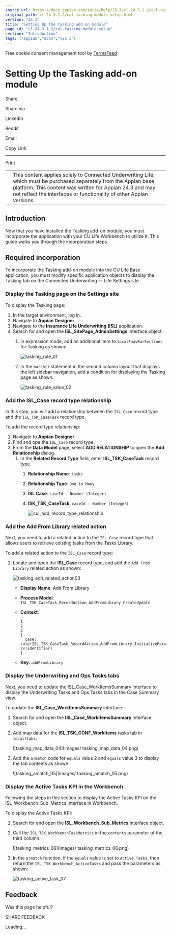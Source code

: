 ```yaml
---
source_url: https://docs.appian.com/suite/help/25.3/cl-24.3.1.2/cul-tasking-module-setup.html
original_path: cl-24.3.1.2/cul-tasking-module-setup.html
version: "25.3"
title: "Setting Up the Tasking add-on module"
page_id: "cl-24.3.1.2/cul-tasking-module-setup"
section: "Introduction"
tags: ["appian","docs","v25.3"]
---
```



Free cookie consent management tool by [TermsFeed](https://www.termsfeed.com/)

# Setting Up the Tasking add-on module

Share

Share via

LinkedIn

Reddit

Email

Copy Link

* * *

Print

<table><tbody><tr><td><i class="fa fa-check-square-o" aria-hidden="true"></i></td><td>This content applies solely to Connected Underwriting Life, which must be purchased separately from the Appian base platform. This content was written for Appian 24.3 and may not reflect the interfaces or functionality of other Appian versions.</td></tr></tbody></table>

## Introduction

Now that you have installed the Tasking add-on module, you must incorporate the application with your CU Life Workbench to utilize it. This guide walks you through the incorporation steps.

## Required incorporation

To incorporate the Tasking add-on module into the CU Life Base application, you must modify specific application objects to display the Tasking tab on the Connected Underwriting — Life Settings site.

### Display the Tasking page on the Settings site

To display the Tasking page:

1.  In the target environment, log in.
2.  Navigate to **Appian Designer**.
3.  Navigate to the **Insurance Life Underwriting (ISL)** application.
4.  Search for and open the **ISL\_SitePage\_AdminSettings** interface object.
    1.  In expression mode, add an additional item to `local!navBarSections` for Tasking as shown:

        ![tasking_rule_01](images/tasking_rule_01.png)

    2.  In the `match()` statement in the second column layout that displays the left sidebar navigation, add a condition for displaying the Tasking page as shown:

        ![tasking_rule_value_02](images/tasking_rule_value_02.png)

### Add the ISL\_Case record type relationship

In this step, you will add a relationship between the `ISL_Case` record type and the `ISL_TSK_CaseTask` record type.

To add the record type relationship:

1.  Navigate to **Appian Designer**.
2.  Find and ope the `ISL_Case` record type.
3.  From the **Data Model** page, select **ADD RELATIONSHIP** to open the **Add Relationship** dialog.
    1.  In the **Related Record Type** field, enter **ISL\_TSK\_CaseTask** record type.
        1.  **Relationship Name**: `tasks`
        2.  **Relationship Type**: `One to Many`
        3.  **ISL Case**: `caseId - Number (Integer)`
        4.  **ISK\_TSK\_CaseTask**: `caseId - Number (Integer)`

            ![cul_add_record_type_relationship](images/cul_add_record_type_relationship.png)

### Add the Add From Library related action

Next, you need to add a related action to the `ISL_Case` record type that allows users to retrieve existing tasks from the Tasks Library.

To add a related action to the `ISL_Case` record type:

1.  Locate and open the **ISL\_Case** record type, and add the `Add From Library` related action as shown:

    ![tasking_edit_related_action03](images/tasking_edit_related_action03.png)

    -   **Display Name**: Add From Library
    -   **Process Model**: `ISL_TSK_CaseTask_RecordAction_AddFromLibrary_CreateUpdate`
    -   **Context**:

        ```
        1
        2
        3
        {
          case: rule!ISL_TSK_CaseTask_RecordAction_AddFromLibrary_InitializeParameters(caseId: rv!identifier)
        }
        ```

    -   **Key**: `addFromLibrary`

### Display the Underwriting and Ops Tasks tabs

Next, you need to update the ISL\_Case\_WorkItemsSummary interface to display the Underwriting Tasks and Ops Tasks tabs in the Case Summary view.

To update the **ISL\_Case\_WorkItemsSummary** interface:

1.  Search for and open the **ISL\_Case\_WorkItemsSummary** interface object.
2.  Add map data for the **ISL\_TSK\_CONF\_WorkItems** tasks tab in `local!tabs`.

    ![tasking_map_data_04](images/
    tasking_map_data_04.png)

3.  Add the `a!match` code for `equals` value 2 and `equals` value 3 to display the tab contents as shown:

    ![tasking_amatch_05](images/
    tasking_amatch_05.png)

### Display the Active Tasks KPI in the Workbench

Following the steps in this section to display the Active Tasks KPI on the ISL\_Workbench\_Sub\_Metrics interface in Workbench.

To display the Active Tasks KPI:

1.  Search for and open the **ISL\_Workbench\_Sub\_Metrics** interface object.
2.  Call the `ISL_TSK_WorkbenchTaskMetrics` in the `contents` parameter of the third column.

    ![tasking_metrics_06](images/
    tasking_metrics_06.png)

3.  In the `a!match` function, if the `equals` value is set to `Active Tasks`, then return the `ISL_TSK_Workbench_ActiveTasks` and pass the parameters as shown:

    ![tasking_active_task_07](images/tasking_active_task_07.png)

## Feedback

Was this page helpful?

SHARE FEEDBACK

Loading...